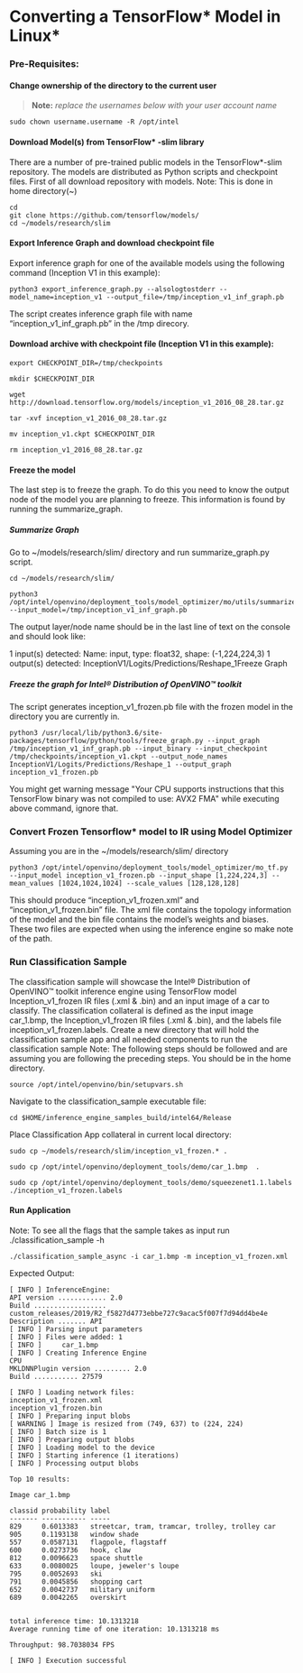 # Converting a TensorFlow* Model in Linux*
  
### Pre-Requisites: 
#### Change ownership of the directory to the current user 

> **Note:** *replace the usernames below with your user account name*
		
	sudo chown username.username -R /opt/intel
     
#### Download Model(s) from TensorFlow* -slim library 
There are a number of pre-trained public models in the TensorFlow*-slim repository. The models are distributed as Python scripts and checkpoint files.
First of all download repository with models.
Note: This is done in home directory(~)

    cd
    git clone https://github.com/tensorflow/models/
    cd ~/models/research/slim

#### Export Inference Graph and download checkpoint file 
Export inference graph for one of the available models using the following command (Inception V1 in this example): 

    python3 export_inference_graph.py --alsologtostderr --model_name=inception_v1 --output_file=/tmp/inception_v1_inf_graph.pb
    
The script creates inference graph file with name “inception_v1_inf_graph.pb” in the /tmp direcory.

#### Download archive with checkpoint file (Inception V1 in this example): 

    export CHECKPOINT_DIR=/tmp/checkpoints
    
    mkdir $CHECKPOINT_DIR
    
    wget http://download.tensorflow.org/models/inception_v1_2016_08_28.tar.gz
    
    tar -xvf inception_v1_2016_08_28.tar.gz
    
    mv inception_v1.ckpt $CHECKPOINT_DIR
    
    rm inception_v1_2016_08_28.tar.gz

#### Freeze the model
The last step is to freeze the graph. To do this you need to know the output node of the model you are planning to freeze. This information is found by running the summarize_graph.

##### Summarize Graph 
Go to ~/models/research/slim/ directory and run summarize_graph.py script.

    cd ~/models/research/slim/
    
    python3 /opt/intel/openvino/deployment_tools/model_optimizer/mo/utils/summarize_graph.py --input_model=/tmp/inception_v1_inf_graph.pb

The output layer/node name should be in the last line of text on the console and should look like:

1 input(s) detected:
Name: input, type: float32, shape: (-1,224,224,3)
1 output(s) detected:
InceptionV1/Logits/Predictions/Reshape_1Freeze Graph

 
##### Freeze the graph for Intel® Distribution of OpenVINO™ toolkit 
The script generates inception_v1_frozen.pb file with the frozen model in the directory you are currently in.
 
 	python3 /usr/local/lib/python3.6/site-packages/tensorflow/python/tools/freeze_graph.py --input_graph /tmp/inception_v1_inf_graph.pb --input_binary --input_checkpoint /tmp/checkpoints/inception_v1.ckpt --output_node_names InceptionV1/Logits/Predictions/Reshape_1 --output_graph inception_v1_frozen.pb

    
You might get warning message "Your CPU supports instructions that this TensorFlow binary was not compiled to use: AVX2 FMA" while executing above command, ignore that. 

### Convert Frozen Tensorflow* model to IR using Model Optimizer 
Assuming you are in the ~/models/research/slim/ directory 

    python3 /opt/intel/openvino/deployment_tools/model_optimizer/mo_tf.py --input_model inception_v1_frozen.pb --input_shape [1,224,224,3] --mean_values [1024,1024,1024] --scale_values [128,128,128]

This should produce “inception_v1_frozen.xml” and “inception_v1_frozen.bin” file. The xml file contains the topology information of the model and the bin file contains the model’s weights and biases. These two files are expected when using the inference engine so make note of the path.


### Run Classification Sample

The classification sample will showcase the Intel® Distribution of OpenVINO™ toolkit inference engine using TensorFlow model Inception_v1_frozen IR files (.xml & .bin) and an input image of a car to classify.
The classification collateral is defined as the input image car_1.bmp, the Inception_v1_frozen IR files (.xml & .bin), and the labels file inception_v1_frozen.labels.
Create a new directory that will hold the classification sample app and all needed components to run the classification sample
Note: The following steps should be followed and are assuming you are following the preceding steps. You should be in the home directory.

    source /opt/intel/openvino/bin/setupvars.sh
 
Navigate to the classification_sample executable file:

    cd $HOME/inference_engine_samples_build/intel64/Release

Place Classification App collateral in current local directory:

    sudo cp ~/models/research/slim/inception_v1_frozen.* .
    
    sudo cp /opt/intel/openvino/deployment_tools/demo/car_1.bmp  .
    
    sudo cp /opt/intel/openvino/deployment_tools/demo/squeezenet1.1.labels ./inception_v1_frozen.labels

#### Run Application
Note: To see all the flags that the sample takes as input run  ./classification_sample -h

    ./classification_sample_async -i car_1.bmp -m inception_v1_frozen.xml

Expected Output:


    [ INFO ] InferenceEngine: 
	API version ............ 2.0
	Build .................. custom_releases/2019/R2_f5827d4773ebbe727c9acac5f007f7d94dd4be4e
	Description ....... API
    [ INFO ] Parsing input parameters
    [ INFO ] Files were added: 1
    [ INFO ]     car_1.bmp
    [ INFO ] Creating Inference Engine
	CPU
	MKLDNNPlugin version ......... 2.0
	Build ........... 27579

    [ INFO ] Loading network files:
	inception_v1_frozen.xml
	inception_v1_frozen.bin
    [ INFO ] Preparing input blobs
    [ WARNING ] Image is resized from (749, 637) to (224, 224)
    [ INFO ] Batch size is 1
    [ INFO ] Preparing output blobs
    [ INFO ] Loading model to the device
    [ INFO ] Starting inference (1 iterations)
    [ INFO ] Processing output blobs

    Top 10 results:

    Image car_1.bmp

	classid probability label
	------- ----------- -----
	829     0.6013383   streetcar, tram, tramcar, trolley, trolley car
	905     0.1193138   window shade
	557     0.0587131   flagpole, flagstaff
	600     0.0273736   hook, claw
	812     0.0096623   space shuttle
	633     0.0080025   loupe, jeweler's loupe
	795     0.0052693   ski
	791     0.0045856   shopping cart
	652     0.0042737   military uniform
	689     0.0042265   overskirt


	total inference time: 10.1313218
	Average running time of one iteration: 10.1313218 ms

	Throughput: 98.7038034 FPS

    [ INFO ] Execution successful





